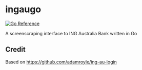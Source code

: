 # ingaugo

[![Go Reference](https://pkg.go.dev/badge/github.com/porjo/ingaugo.svg)](https://pkg.go.dev/github.com/porjo/ingaugo)

A screenscraping interface to ING Australia Bank written in Go

## Credit

Based on https://github.com/adamroyle/ing-au-login
